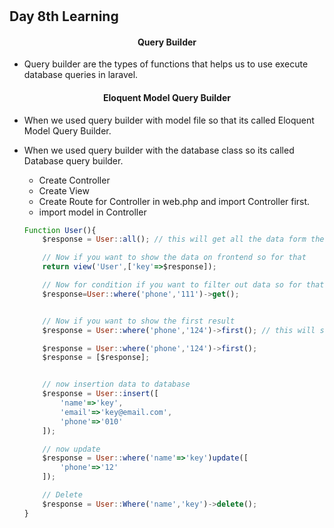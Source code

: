 #
## Day 8th Learning 

#### <p align='center'>Query Builder</p>

- Query builder are the types of functions that helps us to use execute database queries in laravel.

#### <p align='center'>Eloquent Model Query Builder</p>
- When we used query builder with model file so that its called Eloquent Model Query Builder.

- When we used query builder with the database class so its called Database query builder.
   - Create Controller
   - Create View
   - Create Route for Controller in web.php and import Controller first.
   - import model in Controller

    ```js
    Function User(){
        $response = User::all(); // this will get all the data form the User table

        // Now if you want to show the data on frontend so for that 
        return view('User',['key'=>$response]);

        // Now for condition if you want to filter out data so for that 
        $response=User::where('phone','111')->get();


        // Now if you want to show the first result
        $response = User::where('phone','124')->first(); // this will show the first result of where phone is = 124 and this will not show the data properly it will pass an error its because you send data as an array while you fetch only once record so for that 

        $response = User::where('phone','124')->first();
        $response = [$response];


        // now insertion data to database 
        $response = User::insert([
            'name'=>'key',
            'email'=>'key@email.com',
            'phone'=>'010'
        ]);

        // now update
        $response = User::where('name'=>'key')update([
            'phone'=>'12'
        ]);

        // Delete
        $response = User::Where('name','key')->delete();
    }
    ```